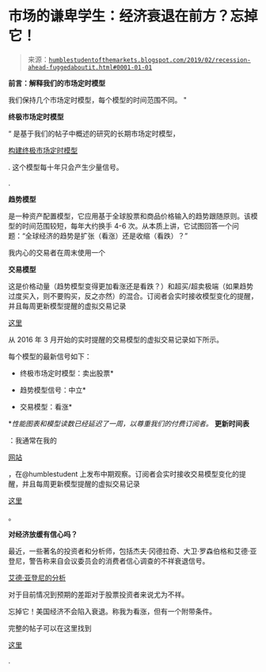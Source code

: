 <!--yml

类别：未分类

日期：2024 年 05 月 18 日 02:33:05

-->

# 市场的谦卑学生：经济衰退在前方？忘掉它！

> 来源：[`humblestudentofthemarkets.blogspot.com/2019/02/recession-ahead-fuggedaboutit.html#0001-01-01`](https://humblestudentofthemarkets.blogspot.com/2019/02/recession-ahead-fuggedaboutit.html#0001-01-01)

**前言：解释我们的市场定时模型**

我们保持几个市场定时模型，每个模型的时间范围不同。 "

**终极市场定时模型**

“ 是基于我们的帖子中概述的研究的长期市场定时模型，

[构建终极市场定时模型](https://humblestudentofthemarkets.com/2016/01/26/building-the-ultimate-market-timing-model/)

. 这个模型每十年只会产生少量信号。

.

**趋势模型**

是一种资产配置模型，它应用基于全球股票和商品价格输入的趋势跟随原则。该模型的时间范围较短，每年大约换手 4-6 次。从本质上讲，它试图回答一个问题：“全球经济的趋势是扩张（看涨）还是收缩（看跌）？”

我内心的交易者在周末使用一个

**交易模型**

这是价格动量（趋势模型变得更加看涨还是看跌？）和超买/超卖极端（如果趋势过度买入，则不要购买，反之亦然）的混合。订阅者会实时接收模型变化的提醒，并且每周更新模型提醒的虚拟交易记录

[这里](https://humblestudentofthemarkets.com/trading-track-record/)

从 2016 年 3 月开始的实时提醒的交易模型的虚拟交易记录如下所示。

每个模型的最新信号如下：

+   终极市场定时模型：卖出股票*

+   趋势模型信号：中立*

+   交易模型：看涨*

**性能图表和模型读数已经延迟了一周，以尊重我们的付费订阅者。* **更新时间表**

：我通常在我的

[网站](https://humblestudentofthemarkets.com/)

，在@humblestudent 上发布中期观察。订阅者会实时接收交易模型变化的提醒，并且每周更新模型提醒的虚拟交易记录

[这里](https://humblestudentofthemarkets.com/trading-track-record/)

。

**对经济放缓有信心吗？**

最近，一些著名的投资者和分析师，包括杰夫·冈德拉奇、大卫·罗森伯格和艾德·亚登尼，警告称来自会议委员会的消费者信心调查的不祥衰退信号。

[艾德·亚登尼的分析](http://blog.yardeni.com/2019/01/stocks-something-for-worriers.html)

对于目前情况到预期的差距对于股票投资者来说尤为不祥。

忘掉它！美国经济不会陷入衰退。称我为看涨，但有一个附带条件。

完整的帖子可以在这里找到

[这里](https://humblestudentofthemarkets.com/2019/02/03/recession-ahead-fuggedaboutit/)

.
